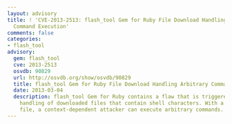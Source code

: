 ```yaml
---
layout: advisory
title: ! 'CVE-2013-2513: flash_tool Gem for Ruby File Download Handling Arbitrary
  Command Execution'
comments: false
categories:
- flash_tool
advisory:
  gem: flash_tool
  cve: 2013-2513
  osvdb: 90829
  url: http://osvdb.org/show/osvdb/90829
  title: flash_tool Gem for Ruby File Download Handling Arbitrary Command Execution
  date: 2013-03-04
  description: flash_tool Gem for Ruby contains a flaw that is triggered during the
    handling of downloaded files that contain shell characters. With a specially crafted
    file, a context-dependent attacker can execute arbitrary commands.
---
```

